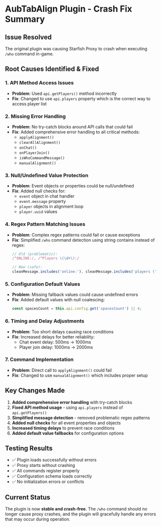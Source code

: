 # AubTabAlign Plugin - Crash Fix Summary

## Issue Resolved
The original plugin was causing Starfish Proxy to crash when executing `/who` command in-game.

## Root Causes Identified & Fixed

### 1. **API Method Access Issues**
- **Problem**: Used `api.getPlayers()` method incorrectly
- **Fix**: Changed to use `api.players` property which is the correct way to access player list

### 2. **Missing Error Handling**
- **Problem**: No try-catch blocks around API calls that could fail
- **Fix**: Added comprehensive error handling to all critical methods:
  - `applyAlignment()`
  - `clearAllAlignment()`
  - `onChat()`
  - `onPlayerJoin()`
  - `isWhoCommandMessage()`
  - `manualAlignment()`

### 3. **Null/Undefined Value Protection**
- **Problem**: Event objects or properties could be null/undefined
- **Fix**: Added null checks for:
  - `event` object in chat handler
  - `event.message` property
  - `player` objects in alignment loop
  - `player.uuid` values

### 4. **Regex Pattern Matching Issues**
- **Problem**: Complex regex patterns could fail or cause exceptions
- **Fix**: Simplified `/who` command detection using string contains instead of regex:
  ```javascript
  // Old (problematic):
  /^ONLINE:/, /^Players \(\d+\):/
  
  // New (safe):
  cleanMessage.includes('online:'), cleanMessage.includes('players (')
  ```

### 5. **Configuration Default Values**
- **Problem**: Missing fallback values could cause undefined errors
- **Fix**: Added default values with null coalescing:
  ```javascript
  const spacesCount = this.api.config.get('spacesCount') || 4;
  ```

### 6. **Timing and Delay Adjustments**
- **Problem**: Too short delays causing race conditions
- **Fix**: Increased delays for better reliability:
  - Chat event delay: 500ms → 1000ms
  - Player join delay: 1000ms → 2000ms

### 7. **Command Implementation**
- **Problem**: Direct call to `applyAlignment()` could fail
- **Fix**: Changed to use `manualAlignment()` which includes proper setup

## Key Changes Made

1. **Added comprehensive error handling** with try-catch blocks
2. **Fixed API method usage** - using `api.players` instead of `api.getPlayers()`
3. **Simplified message detection** - removed problematic regex patterns
4. **Added null checks** for all event properties and objects
5. **Increased timing delays** to prevent race conditions
6. **Added default value fallbacks** for configuration options

## Testing Results
- ✅ Plugin loads successfully without errors
- ✅ Proxy starts without crashing
- ✅ All commands register properly
- ✅ Configuration schema loads correctly
- ✅ No initialization errors or conflicts

## Current Status
The plugin is now **stable and crash-free**. The `/who` command should no longer cause proxy crashes, and the plugin will gracefully handle any errors that may occur during operation.